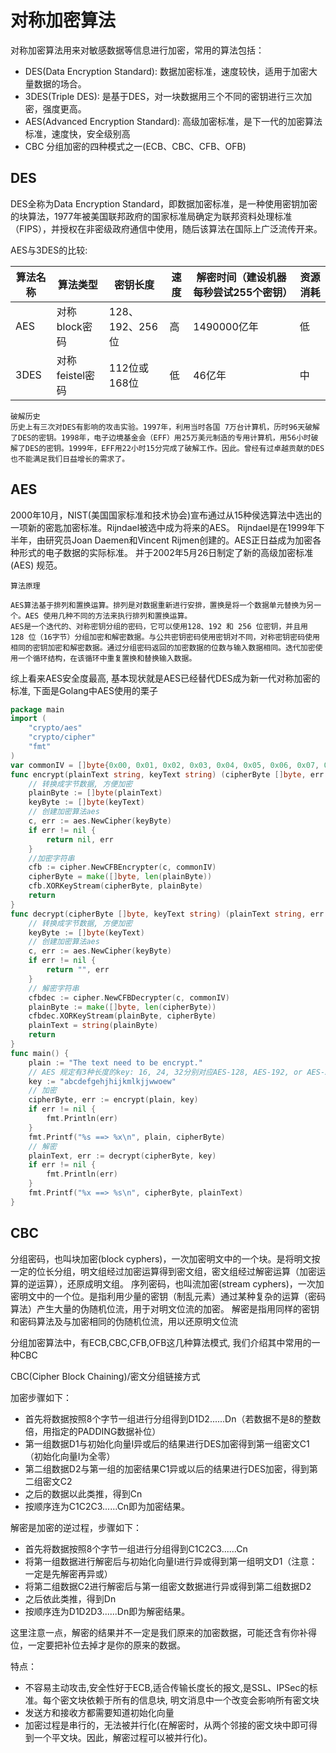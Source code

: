 # 对称加密算法

对称加密算法用来对敏感数据等信息进行加密，常用的算法包括：

+ DES(Data Encryption Standard): 数据加密标准，速度较快，适用于加密大量数据的场合。
+ 3DES(Triple DES): 是基于DES，对一块数据用三个不同的密钥进行三次加密，强度更高。
+ AES(Advanced Encryption Standard): 高级加密标准，是下一代的加密算法标准，速度快，安全级别高
+ CBC 分组加密的四种模式之一(ECB、CBC、CFB、OFB)


## DES

DES全称为Data Encryption Standard，即数据加密标准，是一种使用密钥加密的块算法，1977年被美国联邦政府的国家标准局确定为联邦资料处理标准（FIPS），并授权在非密级政府通信中使用，随后该算法在国际上广泛流传开来。

AES与3DES的比较:


| 算法名称 | 算法类型 | 密钥长度 | 速度 | 解密时间（建设机器每秒尝试255个密钥）| 资源消耗 |
|  ----  | ----  | --- | --- | --- | --- |
| AES | 对称block密码 | 128、192、256位 | 高 | 1490000亿年 |低 |
| 3DES | 对称feistel密码 | 112位或168位 | 低 | 46亿年 | 中 |

```
破解历史
历史上有三次对DES有影响的攻击实验。1997年，利用当时各国 7万台计算机，历时96天破解了DES的密钥。1998年，电子边境基金会（EFF）用25万美元制造的专用计算机，用56小时破解了DES的密钥。1999年，EFF用22小时15分完成了破解工作。因此。曾经有过卓越贡献的DES也不能满足我们日益增长的需求了。
```

## AES
2000年10月，NIST(美国国家标准和技术协会)宣布通过从15种侯选算法中选出的一项新的密匙加密标准。Rijndael被选中成为将来的AES。 Rijndael是在1999年下半年，由研究员Joan Daemen和Vincent Rijmen创建的。AES正日益成为加密各种形式的电子数据的实际标准。
并于2002年5月26日制定了新的高级加密标准 (AES) 规范。

```
算法原理

AES算法基于排列和置换运算。排列是对数据重新进行安排，置换是将一个数据单元替换为另一个。AES 使用几种不同的方法来执行排列和置换运算。
AES是一个迭代的、对称密钥分组的密码，它可以使用128、192 和 256 位密钥，并且用 128 位（16字节）分组加密和解密数据。与公共密钥密码使用密钥对不同，对称密钥密码使用相同的密钥加密和解密数据。通过分组密码返回的加密数据的位数与输入数据相同。迭代加密使用一个循环结构，在该循环中重复置换和替换输入数据。
```

综上看来AES安全度最高, 基本现状就是AES已经替代DES成为新一代对称加密的标准, 下面是Golang中AES使用的栗子

```go
package main
import (
	"crypto/aes"
	"crypto/cipher"
	"fmt"
)
var commonIV = []byte{0x00, 0x01, 0x02, 0x03, 0x04, 0x05, 0x06, 0x07, 0x08, 0x09, 0x0a, 0x0b, 0x0c, 0x0d, 0x0e, 0x0f}
func encrypt(plainText string, keyText string) (cipherByte []byte, err error) {
	// 转换成字节数据, 方便加密
	plainByte := []byte(plainText)
	keyByte := []byte(keyText)
	// 创建加密算法aes
	c, err := aes.NewCipher(keyByte)
	if err != nil {
		return nil, err
	}
	//加密字符串
	cfb := cipher.NewCFBEncrypter(c, commonIV)
	cipherByte = make([]byte, len(plainByte))
	cfb.XORKeyStream(cipherByte, plainByte)
	return
}
func decrypt(cipherByte []byte, keyText string) (plainText string, err error) {
	// 转换成字节数据, 方便加密
	keyByte := []byte(keyText)
	// 创建加密算法aes
	c, err := aes.NewCipher(keyByte)
	if err != nil {
		return "", err
	}
	// 解密字符串
	cfbdec := cipher.NewCFBDecrypter(c, commonIV)
	plainByte := make([]byte, len(cipherByte))
	cfbdec.XORKeyStream(plainByte, cipherByte)
	plainText = string(plainByte)
	return
}
func main() {
	plain := "The text need to be encrypt."
	// AES 规定有3种长度的key: 16, 24, 32分别对应AES-128, AES-192, or AES-256
	key := "abcdefgehjhijkmlkjjwwoew"
	// 加密
	cipherByte, err := encrypt(plain, key)
	if err != nil {
		fmt.Println(err)
	}
	fmt.Printf("%s ==> %x\n", plain, cipherByte)
	// 解密
	plainText, err := decrypt(cipherByte, key)
	if err != nil {
		fmt.Println(err)
	}
	fmt.Printf("%x ==> %s\n", cipherByte, plainText)
}
```

## CBC

分组密码，也叫块加密(block cyphers)，一次加密明文中的一个块。是将明文按一定的位长分组，明文组经过加密运算得到密文组，密文组经过解密运算（加密运算的逆运算），还原成明文组。
序列密码，也叫流加密(stream cyphers)，一次加密明文中的一个位。是指利用少量的密钥（制乱元素）通过某种复杂的运算（密码算法）产生大量的伪随机位流，用于对明文位流的加密。
解密是指用同样的密钥和密码算法及与加密相同的伪随机位流，用以还原明文位流

分组加密算法中，有ECB,CBC,CFB,OFB这几种算法模式, 我们介绍其中常用的一种CBC

CBC(Cipher Block Chaining)/密文分组链接方式

加密步骤如下：
+ 首先将数据按照8个字节一组进行分组得到D1D2......Dn（若数据不是8的整数倍，用指定的PADDING数据补位）
+ 第一组数据D1与初始化向量I异或后的结果进行DES加密得到第一组密文C1（初始化向量I为全零）
+ 第二组数据D2与第一组的加密结果C1异或以后的结果进行DES加密，得到第二组密文C2
+ 之后的数据以此类推，得到Cn
+ 按顺序连为C1C2C3......Cn即为加密结果。

解密是加密的逆过程，步骤如下：
+ 首先将数据按照8个字节一组进行分组得到C1C2C3......Cn
+ 将第一组数据进行解密后与初始化向量I进行异或得到第一组明文D1（注意：一定是先解密再异或）
+ 将第二组数据C2进行解密后与第一组密文数据进行异或得到第二组数据D2
+ 之后依此类推，得到Dn
+ 按顺序连为D1D2D3......Dn即为解密结果。

这里注意一点，解密的结果并不一定是我们原来的加密数据，可能还含有你补得位，一定要把补位去掉才是你的原来的数据。

特点：
+ 不容易主动攻击,安全性好于ECB,适合传输长度长的报文,是SSL、IPSec的标准。每个密文块依赖于所有的信息块, 明文消息中一个改变会影响所有密文块
+ 发送方和接收方都需要知道初始化向量 
+ 加密过程是串行的，无法被并行化(在解密时，从两个邻接的密文块中即可得到一个平文块。因此，解密过程可以被并行化)。


